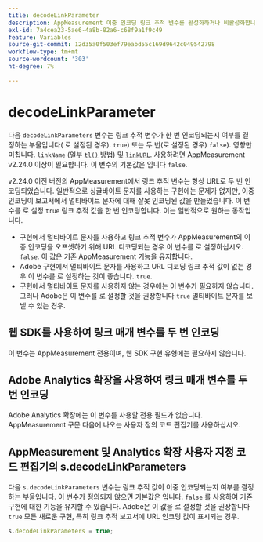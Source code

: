 ```yaml
---
title: decodeLinkParameter
description: AppMeasurement 이중 인코딩 링크 추적 변수를 활성화하거나 비활성화합니다.
exl-id: 7a4cea23-5ae6-4a8b-82a6-c68f9a1f9c49
feature: Variables
source-git-commit: 12d35a0f503ef79eabd55c169d9642c049542798
workflow-type: tm+mt
source-wordcount: '303'
ht-degree: 7%

---
```


# decodeLinkParameter

다음 `decodeLinkParameters` 변수는 링크 추적 변수가 한 번 인코딩되는지 여부를 결정하는 부울입니다( 로 설정된 경우). `true`) 또는 두 번(로 설정된 경우) `false`). 영향만 미칩니다. `linkName` (일부 [`tl()`](../functions/tl-method.md) 방법) 및 [`linkURL`](linkurl.md). 사용하려면 AppMeasurement v2.24.0 이상이 필요합니다. 이 변수의 기본값은 입니다 `false`.

v2.24.0 이전 버전의 AppMeasurement에서 링크 추적 변수는 항상 URL로 두 번 인코딩되었습니다. 일반적으로 싱글바이트 문자를 사용하는 구현에는 문제가 없지만, 이중 인코딩이 보고서에서 멀티바이트 문자에 대해 잘못 인코딩된 값을 만들었습니다. 이 변수를 로 설정 `true` 링크 추적 값을 한 번 인코딩합니다. 이는 일반적으로 원하는 동작입니다.

* 구현에서 멀티바이트 문자를 사용하고 링크 추적 변수가 AppMeasurement의 이중 인코딩을 오프셋하기 위해 URL 디코딩되는 경우 이 변수를 로 설정하십시오. `false`. 이 값은 기존 AppMeasurement 기능을 유지합니다.
* Adobe 구현에서 멀티바이트 문자를 사용하고 URL 디코딩 링크 추적 값이 없는 경우 이 변수를 로 설정하는 것이 좋습니다. `true`.
* 구현에서 멀티바이트 문자를 사용하지 않는 경우에는 이 변수가 필요하지 않습니다. 그러나 Adobe은 이 변수를 로 설정할 것을 권장합니다 `true` 멀티바이트 문자를 보낼 수 있는 경우.

## 웹 SDK를 사용하여 링크 매개 변수를 두 번 인코딩

이 변수는 AppMeasurement 전용이며, 웹 SDK 구현 유형에는 필요하지 않습니다.

## Adobe Analytics 확장을 사용하여 링크 매개 변수를 두 번 인코딩

Adobe Analytics 확장에는 이 변수를 사용할 전용 필드가 없습니다. AppMeasurement 구문 다음에 나오는 사용자 정의 코드 편집기를 사용하십시오.

## AppMeasurement 및 Analytics 확장 사용자 지정 코드 편집기의 s.decodeLinkParameters

다음 `s.decodeLinkParameters` 변수는 링크 추적 값이 이중 인코딩되는지 여부를 결정하는 부울입니다. 이 변수가 정의되지 않으면 기본값은 입니다. `false` 를 사용하여 기존 구현에 대한 기능을 유지할 수 있습니다. Adobe은 이 값을 로 설정할 것을 권장합니다 `true` 모든 새로운 구현, 특히 링크 추적 보고서에 URL 인코딩 값이 표시되는 경우.

```js
s.decodeLinkParameters = true;
```
